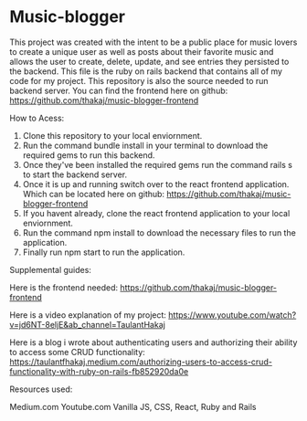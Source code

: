 # Music-blogger

This project was created with the intent to be a public place for music lovers to create a unique user as well as posts about their favorite music and allows the user to create, delete, update, and see entries they persisted to the backend. This file is the ruby on rails backend that contains all of my code for my project. This repository is also the source needed to run backend server. You can find the frontend here on github: https://github.com/thakaj/music-blogger-frontend

How to Acess:

1. Clone this repository to your local enviornment.
2. Run the command bundle install in your terminal to download the required gems to run this backend.
3. Once they've been installed the required gems run the command rails s to start the backend server.
4. Once it is up and running switch over to the react frontend application. Which can be located here on github: https://github.com/thakaj/music-blogger-frontend
5. If you havent already, clone the react frontend application to your local enviornment.
6. Run the command npm install to download the necessary files to run the application.
7. Finally run npm start to run the application.

Supplemental guides:

Here is the frontend needed: https://github.com/thakaj/music-blogger-frontend

Here is a video explanation of my project: https://www.youtube.com/watch?v=jd6NT-8eljE&ab_channel=TaulantHakaj

Here is a blog i wrote about authenticating users and authorizing their ability to access some CRUD functionality: https://taulantfhakaj.medium.com/authorizing-users-to-access-crud-functionality-with-ruby-on-rails-fb852920da0e

Resources used:

Medium.com Youtube.com Vanilla JS, CSS, React, Ruby and Rails
